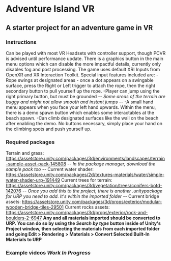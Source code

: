 # Adventure Island VR

## A starter project for an adventure game in VR

### Instructions

  Can be played with most VR Headsets with controller support, though PCVR is advised until performance update.
  There is a graphics button in the main menu options which can disable the more impactful details, currently only disables fog and post processing.
  The game uses default XRI Inputs from OpenXR and XR Interaction Toolkit.
  Special input features included are:
  -Rope swings at designated areas - once a dot appears on a swingable surface, press the Right or Left trigger to attach the rope, then the right secondary button to pull yourself up the rope.
  -Player can jump using the right primary button, but must be grounded -- *Some areas of the terrain are buggy and might not allow smooth and instant jumps* --
  -A small hand menu appears when you face your left hand upwards. Within the menu, there is a demo spawn button which enables some interactables at the beach spawn.
  -Can climb designated surfaces like the wall on the beach after enabling the demo. No buttons necessary, simply place your hand on the climbing spots and push yourself up.

### Required packages

  Terrain and grass: https://assetstore.unity.com/packages/3d/environments/landscapes/terrain-sample-asset-pack-145808   -- *In the package manager, download the sample pack too* -- 
  Current water shader: https://assetstore.unity.com/packages/2d/textures-materials/water/simple-water-shader-urp-191449
  Current trees for terrain: https://assetstore.unity.com/packages/3d/vegetation/trees/conifers-botd-142076 -- *Once you add this to the project, there is another .unitypackage for URP you need to add. It's within the imported folder* --
  Current bridge assets: https://assetstore.unity.com/packages/3d/props/exterior/modular-wooden-bridge-tiles-29501
  Current rocks assets: https://assetstore.unity.com/packages/3d/props/exterior/rock-and-boulders-2-6947
  **Any and all materials imported should be converted to URP. You can do so by using the *Search by type* button inside of Unity's Project window,
  then selecting the materials from each imported folder and going Edit > Rendering > Materials > Convert Selected Built-In Materials to URP**

### Example videos *Work In Progress*
